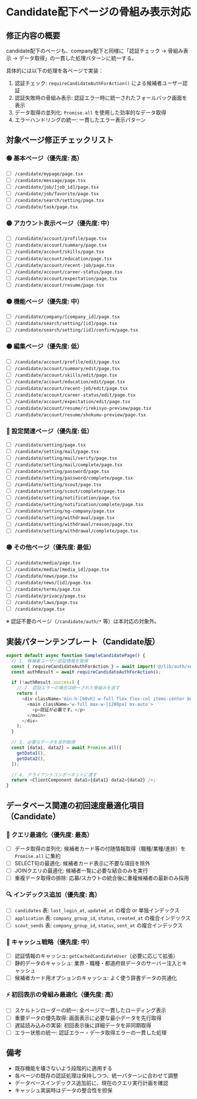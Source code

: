 # Candidate配下ページの骨組み表示対応

## 修正内容の概要
candidate配下のページも、company配下と同様に「認証チェック → 骨組み表示 → データ取得」の一貫した処理パターンに統一する。

具体的には以下の処理を各ページで実装：
1. 認証チェック: `requireCandidateAuthForAction()` による候補者ユーザー認証
2. 認証失敗時の骨組み表示: 認証エラー時に統一されたフォールバック画面を表示
3. データ取得の並列化: `Promise.all` を使用した効率的なデータ取得
4. エラーハンドリングの統一: 一貫したエラー表示パターン

## 対象ページ修正チェックリスト

### 🟢 基本ページ（優先度: 高）
- [ ] `/candidate/mypage/page.tsx`
- [ ] `/candidate/message/page.tsx`
- [ ] `/candidate/job/[job_id]/page.tsx`
- [ ] `/candidate/job/favorite/page.tsx`
- [ ] `/candidate/search/setting/page.tsx`
- [ ] `/candidate/task/page.tsx`

### 🟡 アカウント表示ページ（優先度: 中）
- [ ] `/candidate/account/profile/page.tsx`
- [ ] `/candidate/account/summary/page.tsx`
- [ ] `/candidate/account/skills/page.tsx`
- [ ] `/candidate/account/education/page.tsx`
- [ ] `/candidate/account/recent-job/page.tsx`
- [ ] `/candidate/account/career-status/page.tsx`
- [ ] `/candidate/account/expectation/page.tsx`
- [ ] `/candidate/account/resume/page.tsx`

### 🟡 機能ページ（優先度: 中）
- [ ] `/candidate/company/[company_id]/page.tsx`
- [ ] `/candidate/search/setting/[id]/page.tsx`
- [ ] `/candidate/search/setting/[id]/confirm/page.tsx`

### 🟠 編集ページ（優先度: 低）
- [ ] `/candidate/account/profile/edit/page.tsx`
- [ ] `/candidate/account/summary/edit/page.tsx`
- [ ] `/candidate/account/skills/edit/page.tsx`
- [ ] `/candidate/account/education/edit/page.tsx`
- [ ] `/candidate/account/recent-job/edit/page.tsx`
- [ ] `/candidate/account/career-status/edit/page.tsx`
- [ ] `/candidate/account/expectation/edit/page.tsx`
- [ ] `/candidate/account/resume/rirekisyo-preview/page.tsx`
- [ ] `/candidate/account/resume/shokumu-preview/page.tsx`

### 🔵 設定関連ページ（優先度: 低）
- [ ] `/candidate/setting/page.tsx`
- [ ] `/candidate/setting/mail/page.tsx`
- [ ] `/candidate/setting/mail/verify/page.tsx`
- [ ] `/candidate/setting/mail/complete/page.tsx`
- [ ] `/candidate/setting/password/page.tsx`
- [ ] `/candidate/setting/password/complete/page.tsx`
- [ ] `/candidate/setting/scout/page.tsx`
- [ ] `/candidate/setting/scout/complete/page.tsx`
- [ ] `/candidate/setting/notification/page.tsx`
- [ ] `/candidate/setting/notification/complete/page.tsx`
- [ ] `/candidate/setting/ng-company/page.tsx`
- [ ] `/candidate/setting/withdrawal/page.tsx`
- [ ] `/candidate/setting/withdrawal/reason/page.tsx`
- [ ] `/candidate/setting/withdrawal/complete/page.tsx`

### 🟣 その他ページ（優先度: 最低）
- [ ] `/candidate/media/page.tsx`
- [ ] `/candidate/media/[media_id]/page.tsx`
- [ ] `/candidate/news/page.tsx`
- [ ] `/candidate/news/[id]/page.tsx`
- [ ] `/candidate/terms/page.tsx`
- [ ] `/candidate/privacy/page.tsx`
- [ ] `/candidate/laws/page.tsx`
- [ ] `/candidate/page.tsx`

※ 認証不要のページ（`/candidate/auth/*` 等）は本対応の対象外。

## 実装パターンテンプレート（Candidate版）

```typescript
export default async function SampleCandidatePage() {
  // 1. 候補者ユーザー認証情報を取得
  const { requireCandidateAuthForAction } = await import('@/lib/auth/server');
  const authResult = await requireCandidateAuthForAction();

  if (!authResult.success) {
    // 2. 認証エラーの場合は統一された骨組みを返す
    return (
      <div className='min-h-[60vh] w-full flex flex-col items-center bg-[#F9F9F9] px-4 pt-4 pb-20 md:px-20 md:py-10 md:pb-20'>
        <main className='w-full max-w-[1280px] mx-auto'>
          <p>認証が必要です。</p>
        </main>
      </div>
    );
  }

  // 3. 必要なデータを並列取得
  const [data1, data2] = await Promise.all([
    getData1(),
    getData2(),
  ]);

  // 4. クライアントコンポーネントに渡す
  return <ClientComponent data1={data1} data2={data2} />;
}
```

## データベース関連の初回速度最適化項目（Candidate）

### 🚀 クエリ最適化（優先度: 最高）
- [ ] データ取得の並列化: 候補者カード等の付随情報取得（職種/業種/進捗）を `Promise.all` に集約
- [ ] SELECT句の最適化: 候補者カード表示に不要な項目を除外
- [ ] JOINクエリの最適化: 候補者一覧に必要な結合のみを実行
- [ ] 重複データ取得の排除: 応募/スカウトの統合後に重複候補者の最新のみ採用

### 🔍 インデックス追加（優先度: 高）
- [ ] `candidates` 表: `last_login_at`, `updated_at` の複合 or 単独インデックス
- [ ] `application` 表: `company_group_id`, `status`, `created_at` の複合インデックス
- [ ] `scout_sends` 表: `company_group_id`, `status`, `sent_at` の複合インデックス

### 💾 キャッシュ戦略（優先度: 中）
- [ ] 認証情報のキャッシュ: `getCachedCandidateUser`（必要に応じて拡張）
- [ ] 静的データのキャッシュ: 業界・職種・都道府県データのサーバー注入とキャッシュ
- [ ] 候補者カード用オプションのキャッシュ: よく使う辞書データの共通化

### ⚡ 初回表示の骨組み最適化（優先度: 高）
- [ ] スケルトンローダーの統一: 全ページで一貫したローディング表示
- [ ] 重要データの優先取得: 画面表示に必要な最小データを先行取得
- [ ] 遅延読み込みの実装: 初回表示後に詳細データを非同期取得
- [ ] エラー状態の統一: 認証エラー・データ取得エラーの一貫した処理

## 備考
- 既存機能を壊さないよう段階的に適用する
- 各ページの既存の認証処理は保持しつつ、統一パターンに合わせて調整
- データベースインデックス追加前に、現在のクエリ実行計画を確認
- キャッシュ実装時はデータの整合性を担保
